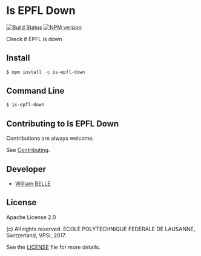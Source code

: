 Is EPFL Down
============

[![Build Status][travis-image]][travis-url]
[![NPM version][npm-image]][npm-url]

Check if EPFL is down

Install
-------

```bash
$ npm install -g is-epfl-down
```

Command Line
------------

```bash
$ is-epfl-down
```

Contributing to Is EPFL Down
----------------------------

Contributions are always welcome.

See [Contributing](CONTRIBUTING.md).

Developer
---------

  * [William BELLE](https://github.com/williambelle)

License
-------

Apache License 2.0

(c) All rights reserved. ECOLE POLYTECHNIQUE FEDERALE DE LAUSANNE, Switzerland, VPSI, 2017.

See the [LICENSE](LICENSE) file for more details.

[npm-image]: https://img.shields.io/npm/v/is-epfl-down.svg
[npm-url]: https://www.npmjs.com/package/is-epfl-down
[travis-image]: https://travis-ci.org/epfl-devrun/is-epfl-down.svg?branch=master
[travis-url]: https://travis-ci.org/epfl-devrun/is-epfl-down
